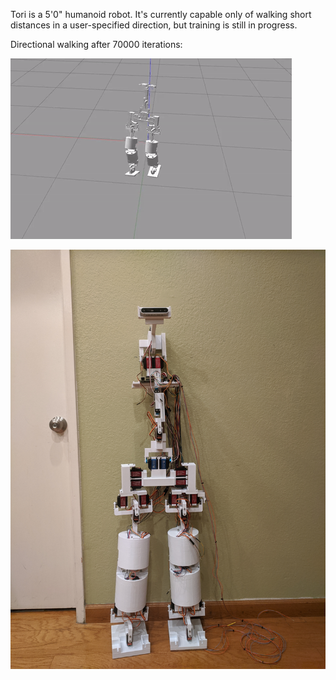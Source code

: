 Tori is a 5'0" humanoid robot. It's currently capable only of walking short distances in a user-specified direction, but training is still in progress.

Directional walking after 70000 iterations:

![70,000 iterations](https://github.com/Bentell-Robotics/Tori-Robot/blob/master/70000_iters.gif)

![real_robot](https://github.com/Bentell-Robotics/Tori-Robot/blob/master/tori_real_armless.jpg)
